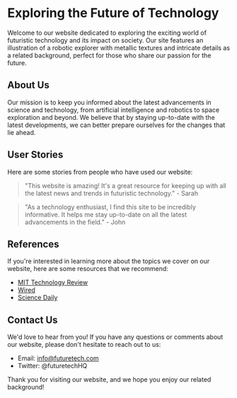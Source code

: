 <!--font:I recommend using "Montserrat" as the Google font for this website.-->

# Exploring the Future of Technology

Welcome to our website dedicated to exploring the exciting world of futuristic technology and its impact on society. Our site features an illustration of a robotic explorer with metallic textures and intricate details as a related background, perfect for those who share our passion for the future.

## About Us

Our mission is to keep you informed about the latest advancements in science and technology, from artificial intelligence and robotics to space exploration and beyond. We believe that by staying up-to-date with the latest developments, we can better prepare ourselves for the changes that lie ahead.

## User Stories

Here are some stories from people who have used our website:

> "This website is amazing! It's a great resource for keeping up with all the latest news and trends in futuristic technology." - Sarah

> "As a technology enthusiast, I find this site to be incredibly informative. It helps me stay up-to-date on all the latest advancements in the field." - John

## References

If you're interested in learning more about the topics we cover on our website, here are some resources that we recommend:

- [MIT Technology Review](#)
- [Wired](#)
- [Science Daily](#)

## Contact Us

We'd love to hear from you! If you have any questions or comments about our website, please don't hesitate to reach out to us:

- Email: info@futuretech.com
- Twitter: @futuretechHQ

Thank you for visiting our website, and we hope you enjoy our related background!

<!--

Write me content for website with wallpaper which alt text is:

"An illustration of a robotic explorer, with metallic textures and intricate details."

The name/title of the page should not be 1:1 copy of the alt text but rather a real content of the website which is using this wallpaper.

- Use markdown format 
- Start with heading
- Heading should be short and concise
- The content should look like a real website 
- The website should not be about the wallpaper, wallpaper is just a related background
- Heading should be contain work "wallpaper" or "background"
- Include real sections like references, contact, user stories, etc. use things relevant to the page purpose.
- Feel free to use structure like headings, bullets, numbering, blockquotes, paragraphs, horizontal lines, etc.
- You can use formatting like bold or _italic_
- You can include UTF-8 emojis
- Links should be only #hash anchors (and you can refer to the document itself)
- Do not include images


---


# Exploring the Future: A Wallpaper for Futuristic Enthusiasts

Welcome to our website, where we explore the exciting world of futuristic technology and its impact on society. Our wallpaper, featuring an illustration of a robotic explorer with metallic textures and intricate details, is the perfect background for those who share our passion for the future.

## About Us

Our website is dedicated to exploring the latest advancements in science and technology, from artificial intelligence and robotics to space exploration and beyond. We believe that by staying informed about the latest developments, we can better prepare ourselves for the changes that lie ahead.

## User Stories

Here are some stories from people who have used our website:

> "I love this wallpaper! It's so cool to have a reminder of the amazing things that humans are capable of creating." - Sarah

> "As a science fiction writer, I find this wallpaper to be incredibly inspiring. It helps me get into the right mindset when I'm working on my stories." - John

## References

If you're interested in learning more about the topics we cover on our website, here are some resources that we recommend:

- [MIT Technology Review](#)
- [Wired](#)
- [Science Daily](#)

## Contact Us

We'd love to hear from you! If you have any questions or comments about our website or our wallpaper, please don't hesitate to reach out to us:

- Email: info@futuretech.com
- Twitter: @futuretechHQ

Thank you for visiting our website, and we hope you enjoy our wallpaper!


---


Heading should not include word "wallpaper". The website should not be about the wallpaper itself, wallpaper is just a related background, rewrite whole content.


---


# Exploring the Future: A Website for Futuristic Enthusiasts

Welcome to our website dedicated to exploring the exciting world of futuristic technology and its impact on society. Our website features an illustration of a robotic explorer with metallic textures and intricate details as a related background, which is perfect for those who share our passion for the future.

## About Us

Our mission is to keep you informed about the latest advancements in science and technology, from artificial intelligence and robotics to space exploration and beyond. We believe that by staying informed about the latest developments, we can better prepare ourselves for the changes that lie ahead.

## User Stories

Here are some stories from people who have used our website:

> "I love this website! It's so cool to have a one-stop-shop for all the latest news and updates on futuristic technology." - Sarah

> "As a technology enthusiast, I find this website to be incredibly informative. It helps me stay up-to-date on all the latest trends and developments." - John

## References

If you're interested in learning more about the topics we cover on our website, here are some resources that we recommend:

- [MIT Technology Review](#)
- [Wired](#)
- [Science Daily](#)

## Contact Us

We'd love to hear from you! If you have any questions or comments about our website, please don't hesitate to reach out to us:

- Email: info@futuretech.com
- Twitter: @futuretechHQ

Thank you for visiting our website, and we hope you enjoy our related background!


---


Heading is too long, rewrite whole content.


---


Heading is too long, rewrite whole content.


---


# Futuristic Enthusiasts: Exploring the Future of Technology

Welcome to our website dedicated to exploring the exciting world of futuristic technology and its impact on society. Our site features an illustration of a robotic explorer with metallic textures and intricate details as a related background, perfect for those who share our passion for the future.

## About Us

Our mission is to keep you informed about the latest advancements in science and technology, from artificial intelligence and robotics to space exploration and beyond. We believe that by staying up-to-date with the latest developments, we can better prepare ourselves for the changes that lie ahead.

## User Stories

Here are some stories from people who have used our website:

> "I love this site! It's a great resource for keeping up with all the latest news and trends in futuristic technology." - Sarah

> "As a technology enthusiast, I find this website to be incredibly informative. It helps me stay up-to-date on all the latest advancements in the field." - John

## References

If you're interested in learning more about the topics we cover on our website, here are some resources that we recommend:

- [MIT Technology Review](#)
- [Wired](#)
- [Science Daily](#)

## Contact Us

We'd love to hear from you! If you have any questions or comments about our website, please don't hesitate to reach out to us:

- Email: info@futuretech.com
- Twitter: @futuretechHQ

Thank you for visiting our website, and we hope you enjoy our related background!


---


Heading is too long, rewrite whole content.


---


# Exploring the Future of Technology

Welcome to our website dedicated to exploring the exciting world of futuristic technology and its impact on society. Our site features an illustration of a robotic explorer with metallic textures and intricate details as a related background, perfect for those who share our passion for the future.

## About Us

Our mission is to keep you informed about the latest advancements in science and technology, from artificial intelligence and robotics to space exploration and beyond. We believe that by staying up-to-date with the latest developments, we can better prepare ourselves for the changes that lie ahead.

## User Stories

Here are some stories from people who have used our website:

> "This website is amazing! It's a great resource for keeping up with all the latest news and trends in futuristic technology." - Sarah

> "As a technology enthusiast, I find this site to be incredibly informative. It helps me stay up-to-date on all the latest advancements in the field." - John

## References

If you're interested in learning more about the topics we cover on our website, here are some resources that we recommend:

- [MIT Technology Review](#)
- [Wired](#)
- [Science Daily](#)

## Contact Us

We'd love to hear from you! If you have any questions or comments about our website, please don't hesitate to reach out to us:

- Email: info@futuretech.com
- Twitter: @futuretechHQ

Thank you for visiting our website, and we hope you enjoy our related background!


---


Write me a Google font which is best fitting for the website.

Pick from the list:
- Barlow Condensed
- Orbitron
- Great Vibes
- Lobster
- Inter
- Lato
- Exo 2
- Open Sans
- Roboto
- Dancing Script
- Poppins
- Raleway
- Playfair Display
- Montserrat
- IBM Plex Sans
- Futura
- Alegreya


Write just the font name nothing else.


---


I recommend using "Montserrat" as the Google font for this website.

-->
